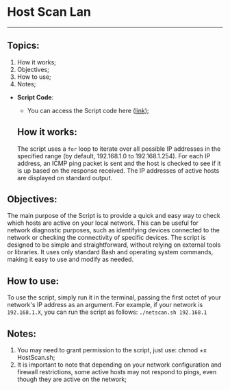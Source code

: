 # Host Scan Lan

---

## **Topics:**
<ol type="1">
  <li>How it works;</li>
  <li>Objectives;</li>
  <li>How to use;</li>
  <li>Notes;</li>
</ol>

- **Script Code**:
  - You can access the Script code here ([link](https://github.com/guimedina/HostScan/blob/main/HostScan.sh));

  ## **How it works:**
  The script uses a `for` loop to iterate over all possible IP addresses in the specified range (by default, 192.168.1.0 to 192.168.1.254).
  For each IP address, an ICMP ping packet is sent and the host is checked to see if it is up based on the response received. The IP addresses of active hosts are displayed on standard output.
  
## **Objectives:**
  The main purpose of the Script is to provide a quick and easy way to check which hosts are active on your local network. This can be useful for network diagnostic purposes, such as identifying devices connected to the network or checking the connectivity of specific devices.
  The script is designed to be simple and straightforward, without relying on external tools or libraries. It uses only standard Bash and operating system commands, making it easy to use and modify as needed.

  ## **How to use:**
  To use the script, simply run it in the terminal, passing the first octet of your network's IP address as an argument. For example, if your network is `192.168.1.X`, you can run the script as follows:
  `./netscan.sh 192.168.1`
  
  ## **Notes:**
  <ol type="1">
  <li>You may need to grant permission to the script, just use: chmod +x HostScan.sh;</li>
  <li>It is important to note that depending on your network configuration and firewall restrictions, some active hosts may not respond to pings, even though they are active on the network;</li>
</ol>


  
